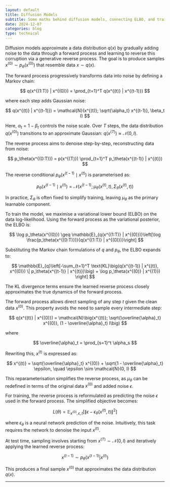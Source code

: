 ```yaml
---
layout: default
title: Diffusion Models
subtitle: Some maths behind diffusion models, connecting ELBO, and training objectives. As with most things... you are probably better off writing the [code](https://github.com/victorfiz/stable_diffusion/blob/main/pipeline/diffusion.py) than reading the maths.
date: 2024-12-07
categories: blog
type: technical
---
```


Diffusion models approximate a data distribution $q(x)$ by gradually adding noise to the data through a forward process and learning to reverse this corruption via a generative reverse process. The goal is to produce samples $x^{(0)} \sim p_\theta(x^{(0)})$ that resemble data $x \sim q(x)$.

The forward process progressively transforms data into noise by defining a Markov chain:

$$
q(x^{(1:T)} | x^{(0)}) = \prod_{t=1}^T q(x^{(t)} | x^{(t-1)})
$$

where each step adds Gaussian noise:

$$
q(x^{(t)} | x^{(t-1)}) = \mathcal{N}(x^{(t)}; \sqrt{\alpha_t} x^{(t-1)}, \beta_t I)
$$

Here, $\alpha_t = 1 - \beta_t$ controls the noise scale. Over $T$ steps, the data distribution $q(x^{(0)})$ transitions to an approximate Gaussian: $q(x^{(T)}) \approx \mathcal{N}(0, I)$.

The reverse process aims to denoise step-by-step, reconstructing data from noise:

$$
p_\theta(x^{(0:T)}) = p(x^{(T)}) \prod_{t=1}^T p_\theta(x^{(t-1)} | x^{(t)})
$$

The reverse conditional $p_\theta(x^{(t-1)} \mid x^{(t)})$ is parameterised as:

$$
p_\theta(x^{(t-1)} \mid x^{(t)}) = \mathcal{N}(x^{(t-1)}; \mu_\theta(x^{(t)}, t), \Sigma_\theta(x^{(t)}, t))
$$

In practice, $\Sigma_\theta$ is often fixed to simplify training, leaving $\mu_\theta$ as the primary learnable component.

To train the model, we maximise a variational lower bound (ELBO) on the data log-likelihood. Using the forward process as the variational posterior, the ELBO is:

$$
\log p_\theta(x^{(0)}) \geq \mathbb{E}_{q(x^{(1:T)} | x^{(0)})}\left[\log \frac{p_\theta(x^{(0:T)})}{q(x^{(1:T)} | x^{(0)})}\right]
$$

Substituting the Markov chain formulations of $q$ and $p_\theta$, the ELBO expands to:

$$
\mathbb{E}_{q}\left[-\sum_{t=1}^T \text{KL}\big(q(x^{(t-1)} | x^{(t)}, x^{(0)}) \| p_\theta(x^{(t-1)} | x^{(t)})\big) + \log p_\theta(x^{(0)} | x^{(1)}) \right]
$$

The KL divergence terms ensure the learned reverse process closely approximates the true dynamics of the forward process. 

The forward process allows direct sampling of any step $t$ given the clean data $x^{(0)}$. This property avoids the need to sample every intermediate step:

$$
q(x^{(t)} | x^{(0)}) = \mathcal{N}\big(x^{(t)}; \sqrt{\overline{\alpha}_t} x^{(0)}, (1 - \overline{\alpha}_t) I\big)
$$

where

$$
\overline{\alpha}_t = \prod_{s=1}^t \alpha_s
$$

Rewriting this, $x^{(t)}$ is expressed as:

$$
x^{(t)} = \sqrt{\overline{\alpha}_t} x^{(0)} + \sqrt{1 - \overline{\alpha}_t} \epsilon, \quad \epsilon \sim \mathcal{N}(0, I)
$$

This reparameterisation simplifies the reverse process, as $\mu_\theta$ can be redefined in terms of the original data $x^{(0)}$ and added noise $\epsilon$.

For training, the reverse process is reformulated as predicting the noise $\epsilon$ used in the forward process. The simplified objective becomes:

$$
L(\theta) = \mathbb{E}_{x^{(0)}, \epsilon, t}\left[\| \epsilon - \epsilon_\theta(x^{(t)}, t) \|^2\right]
$$

where $\epsilon_\theta$ is a neural network prediction of the noise. Intuitively, this task requires the network to denoise the input $x^{(t)}$.

At test time, sampling involves starting from $x^{(T)} \sim \mathcal{N}(0, I)$ and iteratively applying the learned reverse process:

$$
x^{(t-1)} \sim p_\theta(x^{(t-1)} | x^{(t)})
$$

This produces a final sample $x^{(0)}$ that approximates the data distribution $q(x)$.

----
